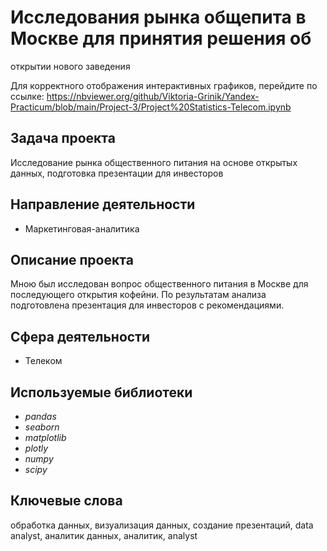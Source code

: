 # Исследования рынка общепита в Москве для принятия решения об
открытии нового заведения

Для корректного отображения интерактивных графиков, перейдите по ссылке: https://nbviewer.org/github/Viktoria-Grinik/Yandex-Practicum/blob/main/Project-3/Project%20Statistics-Telecom.ipynb

## Задача проекта
Исследование рынка общественного питания на основе открытых данных, подготовка презентации для инвесторов

## Направление деятельности
- Маркетинговая-аналитика 

## Описание проекта
Мною был исследован вопрос общественного питания в Москве для последующего открытия кофейни. По результатам анализа подготовлена
презентация для инвесторов с рекомендациями. 

## Сфера деятельности 
- Телеком

## Используемые библиотеки
- *pandas*
- *seaborn*
- *matplotlib*
- *plotly*
- *numpy*
- *scipy*

## Ключевые слова
обработка данных, визуализация данных, создание презентаций, data analyst, аналитик данных, аналитик, analyst
